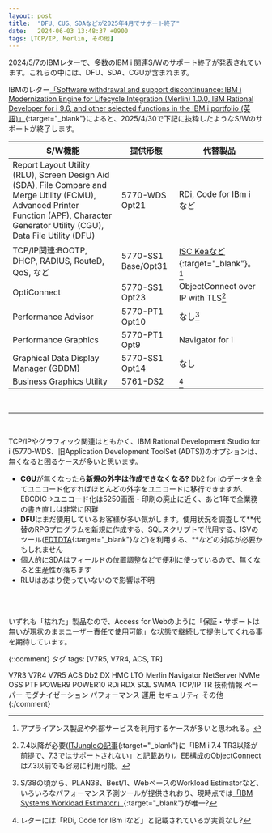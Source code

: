 ```yaml
---
layout: post
title:  "DFU、CUG、SDAなどが2025年4月でサポート終了"
date:   2024-06-03 13:48:37 +0900
tags: [TCP/IP, Merlin, その他]
---
```

2024/5/7のIBMレターで、多数のIBM i 関連S/Wのサポート終了が発表されています。これらの中には、DFU、SDA、CGUが含まれます。

IBMのレター[「Software withdrawal and support discontinuance: IBM i Modernization Engine for Lifecycle Integration (Merlin) 1.0.0, IBM Rational Developer for i 9.6, and other selected functions in the IBM i portfolio (英語)」](https://www.ibm.com/docs/en/announcements/end-marketing-end-support-i-merlin-10-rdi-96-selected-i-functions){:target="_blank"}によると、2025/4/30で下記に抜粋したようなS/Wのサポートが終了します。

|S/W機能|提供形態|代替製品|
|----|-----|--|
|Report Layout Utility (RLU), Screen Design Aid (SDA), File Compare and Merge Utility (FCMU), Advanced Printer Function (APF), Character Generator Utility (CGU), Data File Utility (DFU)|5770-WDS Opt21|RDi, Code for IBm i など|
|TCP/IP関連:BOOTP, DHCP, RADIUS, RouteD, QoS, など|5770-SS1 Base/Opt31|[ISC Keaなど](https://www.isc.org/){:target="_blank"}。[^1]|
|OptiConnect|5770-SS1 Opt23|ObjectConnect over IP with TLS[^2]|
|Performance Advisor|5770-PT1 Opt10|なし[^3]|
|Performance Graphics|5770-PT1 Opt9|Navigator for i|
|Graphical Data Display Manager (GDDM)|5770-SS1 Opt14|なし|
|Business Graphics Utility|5761-DS2|[^4]|

[^1]:アプライアンス製品や外部サービスを利用するケースが多いと思われる。
[^2]:7.4以降が必要([ITJungleの記事](https://www.itjungle.com/2020/10/07/how-the-latest-trs-bolster-the-core-ibm-i-os/){:target="_blank"}に「IBM i 7.4 TR3以降が前提で、7.3ではサポートされない」と記載あり)。EE構成のObjectConnectは7.3以前でも容易に利用可能。
[^3]:S/38の頃から、PLAN38、Best/1、WebベースのWorkload Estimatorなど、いろいろなパフォーマンス予測ツールが提供されおり、現時点では[「IBM Systems Workload Estimator」](https://www.ibm.com/it-infrastructure/resources/workload-estimator/login.html){:target="_blank"}が唯一?
[^4]:レターには「RDi, Code for IBm iなど」と記載されているが実質なし?


<br>
<hr>
<br>

TCP/IPやグラフィック関連はともかく、IBM Rational Development Studio for i (5770-WDS、旧Application Development ToolSet (ADTS))のオプションは、無くなると困るケースが多いと思います。
- **CGU**が無くなったら**新規の外字は作成できなくなる?** Db2 for iのデータを全てユニコード化すればほとんどの外字をユニコードに移行できますが、EBCDIC→ユニコード化は5250画面・印刷の廃止に近く、あと1年で全業務の書き直しは非常に困難
- **DFU**はまだ使用しているお客様が多い気がします。使用状況を調査して**代替のRPGプログラムを新規に作成する、SQLスクリプトで代用する、ISVのツール([EDTDTA](https://www.istechnoport.com/product-service/prod-form-output/i-t4db/){:target="_blank"}など)を利用する、**などの対応が必要かもしれません
- 個人的にSDAはフィールドの位置調整などで便利に使っているので、無くなると生産性が落ちます
- RLUはあまり使っていないので影響は不明

<br>

<br>

いずれも「枯れた」製品なので、Access for Webのように「保証・サポートは無いが現状のままユーザー責任で使用可能」な状態で継続して提供してくれる事を期待しています。


{::comment}
タグ
tags: [V7R5, V7R4, ACS, TR]

V7R3
V7R4
V7R5
ACS
Db2
DX
HMC
LTO
Merlin
Navigator
NetServer
NVMe
OSS
PTF
POWER9
POWER10
RDi
RDX
SQL
SWMA
TCP/IP
TR
技術情報
ペーパー
モダナイゼーション
パフォーマンス
運用
セキュリティ
その他
{:/comment}
